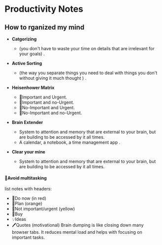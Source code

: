 # Productivity Notes

## How to rganized my mind
* **Catgorizing** 
  * (you don't have to waste your time on details that are irrelevant for your goals) .
* **Active Sorting** 
  * (the way you separate things you need to deal with things you don't without giving it much thought ) .
* **Heisenhower Matrix**
  * 📕Important and Urgent.  
  * 📙Important and no-Urgent.  
  * 📒No-Important and Urgent.
  * 📗No-Important and no-Urgent.
  
* **Brain Extender** 
  * System to attention and memory that are external to your brain, but are building to be accessed by it all times. 
  * A calendar, a notebook, a time management app .
  
* **Clear your mine** 
  * System to attention and memory that are external to your brain, but are building to be accessed by it all times.

####  🚫Avoid multitasking

list notes with headers:
- 📕Do now (in red) 
- 📙Plan (orange)
- 📒Not important/urgent (yellow)
- 💸Buy
- 💡Ideas
- 🖊Quotes (motivational)
Brain dumping is like closing down many browser tabs. It reduces mental load and helps with focusing on important tasks.
